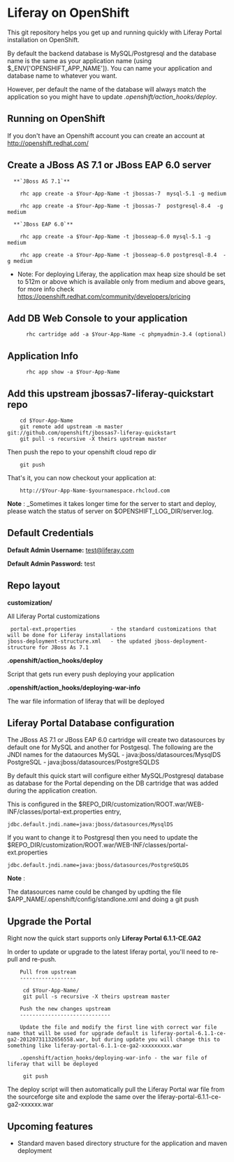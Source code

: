 Liferay on OpenShift
===================

This git repository helps you get up and running quickly with Liferay Portal installation
on OpenShift.  

By default the backend database is MySQL/Postgresql and the database name is the
same as your application name (using $_ENV['OPENSHIFT_APP_NAME']).  You can name
your application and database name to whatever you want.  

However, per default the name of the database will always match the application so you might have to update *.openshift/action_hooks/deploy*.


Running on OpenShift
--------------------

If you don't have an Openshift account you can create an account at http://openshift.redhat.com/ 

Create a JBoss AS 7.1 or JBoss EAP 6.0 server
---------------------------------------------

      **`JBoss AS 7.1`**

        rhc app create -a $Your-App-Name -t jbossas-7  mysql-5.1 -g medium

        rhc app create -a $Your-App-Name -t jbossas-7  postgresql-8.4  -g medium
	                    
      **`JBoss EAP 6.0`**

        rhc app create -a $Your-App-Name -t jbosseap-6.0 mysql-5.1 -g medium
	
        rhc app create -a $Your-App-Name -t jbosseap-6.0 postgresql-8.4  -g medium
    
* Note: For deploying Liferay, the application max heap size should be set to 512m or above which is available only from medium and above gears, for more info check https://openshift.redhat.com/community/developers/pricing
	
Add DB Web Console to your application
--------------------------------------
          rhc cartridge add -a $Your-App-Name -c phpmyadmin-3.4 (optional)
		
Application Info
----------------
          rhc app show -a $Your-App-Name

Add this upstream jbossas7-liferay-quickstart repo
--------------------------------------------------

        cd $Your-App-Name
        git remote add upstream -m master git://github.com/openshift/jbossas7-liferay-quickstart
        git pull -s recursive -X theirs upstream master

  Then push the repo to your openshift cloud repo dir

        git push

   That's it, you can now checkout your application at:

        http://$Your-App-Name-$yournamespace.rhcloud.com
         
__Note__ : 
_Sometimes it takes longer time for the server to start and deploy, please watch the status of server on $OPENSHIFT_LOG_DIR/server.log.

Default Credentials
-------------------

**Default Admin Username:** test@liferay.com

**Default Admin Password:** test

Repo layout
-----------

**customization/** 

All Liferay Portal customizations

     portal-ext.properties           - the standard customizations that will be done for Liferay installations
    jboss-deployment-structure.xml   - the updated jboss-deployment-structure for JBoss As 7.1
		
**.openshift/action_hooks/deploy** 

Script that gets run every push deploying your application

**.openshift/action_hooks/deploying-war-info**

The war file information of liferay that will be deployed

Liferay Portal Database configuration
-------------------------------------

The JBoss AS 7.1 or JBoss EAP 6.0 cartridge will create two datasources by default one for MySQL and another for Postgesql.  The following are 
the JNDI names for the dataources
		MySQL      - java:jboss/datasources/MysqlDS
		PostgreSQL - java:jboss/datasources/PostgreSQLDS

By default this quick start will configure either MySQL/Postgresql database as database for the Portal depending on the DB cartridge that was added 
during the application creation.

This is configured in the $REPO_DIR/customization/ROOT.war/WEB-INF/classes/portal-ext.properties entry,
	
	jdbc.default.jndi.name=java:jboss/datasources/MysqlDS
		
If you want to change it to Postgresql then you need to update the $REPO_DIR/customization/ROOT.war/WEB-INF/classes/portal-ext.properties

	jdbc.default.jndi.name=java:jboss/datasources/PostgreSQLDS

__Note__ : 

The datasources name could be changed by updting the file $APP_NAME/.openshift/config/standlone.xml and doing a git push
	

Upgrade the Portal
------------------

Right now the quick start supports only **Liferay Portal 6.1.1-CE.GA2**

In order to update or upgrade to the latest liferay portal, you'll need to re-pull
and re-push.

        Pull from upstream
        ------------------

         cd $Your-App-Name/
         git pull -s recursive -X theirs upstream master

        Push the new changes upstream
        -----------------------------

        Update the file and modify the first line with correct war file name that will be used for upgrade default is liferay-portal-6.1.1-ce-ga2-20120731132656558.war, but during update you will change this to something like liferay-portal-6.1.1-ce-ga2-xxxxxxxxx.war
 
        .openshift/action_hooks/deploying-war-info - the war file of liferay that will be deployed

         git push

       
The deploy script will then automatically pull the Liferay Portal war file from the sourceforge site and explode the same over the liferay-portal-6.1.1-ce-ga2-xxxxxx.war


Upcoming features
----------------

* Standard maven based directory structure for the application and maven deployment

